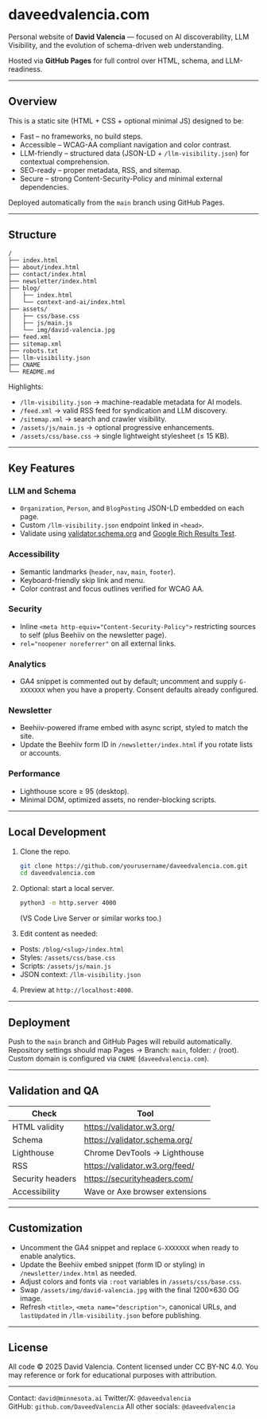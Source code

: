 # daveedvalencia.com

Personal website of **David Valencia** — focused on AI discoverability, LLM Visibility, and the evolution of schema-driven web understanding.

Hosted via **GitHub Pages** for full control over HTML, schema, and LLM-readiness.

---

## Overview

This is a static site (HTML + CSS + optional minimal JS) designed to be:
- Fast – no frameworks, no build steps.
- Accessible – WCAG-AA compliant navigation and color contrast.
- LLM-friendly – structured data (JSON-LD + `/llm-visibility.json`) for contextual comprehension.
- SEO-ready – proper metadata, RSS, and sitemap.
- Secure – strong Content-Security-Policy and minimal external dependencies.

Deployed automatically from the `main` branch using GitHub Pages.

---

## Structure

```text
/
├── index.html
├── about/index.html
├── contact/index.html
├── newsletter/index.html
├── blog/
│   ├── index.html
│   └── context-and-ai/index.html
├── assets/
│   ├── css/base.css
│   ├── js/main.js
│   └── img/david-valencia.jpg
├── feed.xml
├── sitemap.xml
├── robots.txt
├── llm-visibility.json
├── CNAME
└── README.md
```

Highlights:
- `/llm-visibility.json` → machine-readable metadata for AI models.
- `/feed.xml` → valid RSS feed for syndication and LLM discovery.
- `/sitemap.xml` → search and crawler visibility.
- `/assets/js/main.js` → optional progressive enhancements.
- `/assets/css/base.css` → single lightweight stylesheet (≤ 15 KB).

---

## Key Features

### LLM and Schema
- `Organization`, `Person`, and `BlogPosting` JSON-LD embedded on each page.
- Custom `/llm-visibility.json` endpoint linked in `<head>`.
- Validate using [validator.schema.org](https://validator.schema.org) and [Google Rich Results Test](https://search.google.com/test/rich-results).

### Accessibility
- Semantic landmarks (`header`, `nav`, `main`, `footer`).
- Keyboard-friendly skip link and menu.
- Color contrast and focus outlines verified for WCAG AA.

### Security
- Inline `<meta http-equiv="Content-Security-Policy">` restricting sources to self (plus Beehiiv on the newsletter page).
- `rel="noopener noreferrer"` on all external links.

### Analytics
- GA4 snippet is commented out by default; uncomment and supply `G-XXXXXXX` when you have a property. Consent defaults already configured.

### Newsletter
- Beehiiv-powered iframe embed with async script, styled to match the site.
- Update the Beehiiv form ID in `/newsletter/index.html` if you rotate lists or accounts.

### Performance
- Lighthouse score ≥ 95 (desktop).
- Minimal DOM, optimized assets, no render-blocking scripts.

---

## Local Development

1. Clone the repo.

   ```bash
   git clone https://github.com/yourusername/daveedvalencia.com.git
   cd daveedvalencia.com
   ```

2. Optional: start a local server.

   ```bash
   python3 -m http.server 4000
   ```

   (VS Code Live Server or similar works too.)

3. Edit content as needed:
- Posts: `/blog/<slug>/index.html`
- Styles: `/assets/css/base.css`
- Scripts: `/assets/js/main.js`
- JSON context: `/llm-visibility.json`

4. Preview at `http://localhost:4000`.

---

## Deployment

Push to the `main` branch and GitHub Pages will rebuild automatically. Repository settings should map Pages → Branch: `main`, folder: `/` (root). Custom domain is configured via `CNAME` (`daveedvalencia.com`).

---

## Validation and QA

| Check            | Tool                                      |
|------------------|-------------------------------------------|
| HTML validity    | https://validator.w3.org/                 |
| Schema           | https://validator.schema.org/             |
| Lighthouse       | Chrome DevTools → Lighthouse               |
| RSS              | https://validator.w3.org/feed/            |
| Security headers | https://securityheaders.com/              |
| Accessibility    | Wave or Axe browser extensions            |

---

## Customization

- Uncomment the GA4 snippet and replace `G-XXXXXXX` when ready to enable analytics.
- Update the Beehiiv embed snippet (form ID or styling) in `/newsletter/index.html` as needed.
- Adjust colors and fonts via `:root` variables in `/assets/css/base.css`.
- Swap `/assets/img/david-valencia.jpg` with the final 1200×630 OG image.
- Refresh `<title>`, `<meta name="description">`, canonical URLs, and `lastUpdated` in `/llm-visibility.json` before publishing.

---

## License

All code © 2025 David Valencia. Content licensed under CC BY-NC 4.0. You may reference or fork for educational purposes with attribution.

---
 
Contact: `david@minnesota.ai`
Twitter/X: `@daveedvalencia`  
GitHub: `github.com/DaveedValencia`
All other socials: `@daveedvalencia`  
